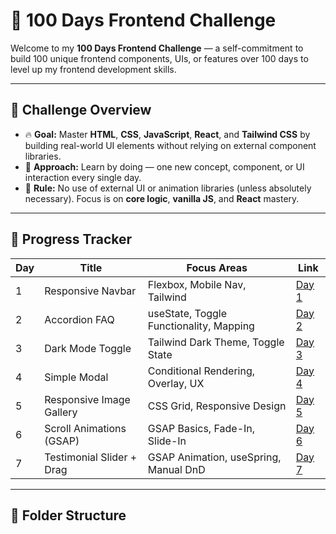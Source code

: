 # 💯 100 Days Frontend Challenge

Welcome to my **100 Days Frontend Challenge** — a self-commitment to build 100 unique frontend components, UIs, or features over 100 days to level up my frontend development skills.

---

## 📌 Challenge Overview

- 🔥 **Goal:** Master **HTML**, **CSS**, **JavaScript**, **React**, and **Tailwind CSS** by building real-world UI elements without relying on external component libraries.
- 🧠 **Approach:** Learn by doing — one new concept, component, or UI interaction every single day.
- 🚫 **Rule:** No use of external UI or animation libraries (unless absolutely necessary). Focus is on **core logic**, **vanilla JS**, and **React** mastery.

---

## 📆 Progress Tracker

| Day | Title                      | Focus Areas                             | Link                                                                 |
|-----|----------------------------|-----------------------------------------|----------------------------------------------------------------------|
| 1   | Responsive Navbar          | Flexbox, Mobile Nav, Tailwind            | [Day 1](./src/Compoents/Navbar.jsx)                             |
| 2   | Accordion FAQ              | useState, Toggle Functionality, Mapping  | [Day 2](./src/Compoents/Darklight.jsx)                          |
| 3   | Dark Mode Toggle           | Tailwind Dark Theme, Toggle State        | [Day 3](./src/Compoents/Day3/Accordion.jsx)                     |
| 4   | Simple Modal               | Conditional Rendering, Overlay, UX       | [Day 4](./src/Compoents/Day4/Gallery.jsx)                              |
| 5   | Responsive Image Gallery   | CSS Grid, Responsive Design              | [Day 5](./src/Compoents/Day5/Modal.jsx)                       |
| 6   | Scroll Animations (GSAP)   | GSAP Basics, Fade-In, Slide-In           | [Day 6](./src/Compoents/Day6/Toast.jsx)                    |
| 7   | Testimonial Slider + Drag | GSAP Animation, useSpring, Manual DnD    | [Day 7](./src/Compoents/Day7/TestimonialSlider.jsx)                  |

---

## 📁 Folder Structure

